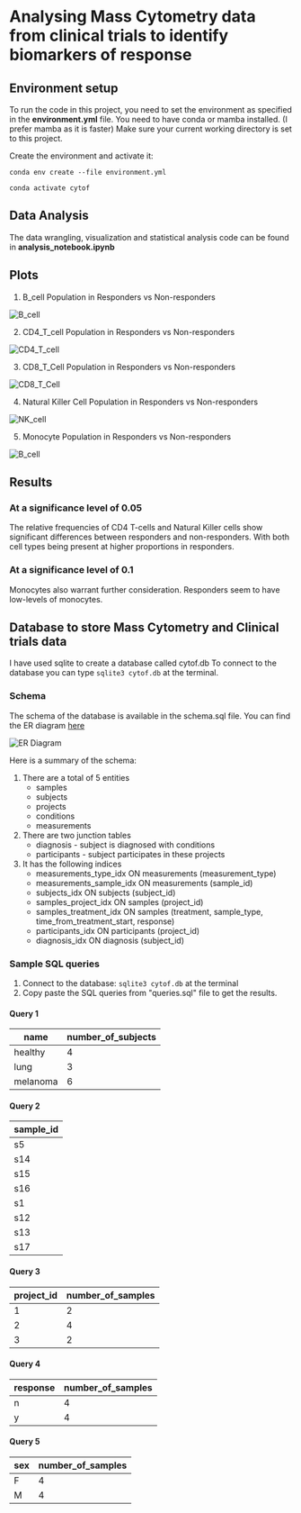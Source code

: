 # Analysing Mass Cytometry data from clinical trials to identify biomarkers of response

## Environment setup

To run the code in this project, you need to set the environment as specified in the **environment.yml** file.
You need to have conda or mamba installed. (I prefer mamba as it is faster)
Make sure your current working directory is set to this project.

Create the environment and activate it:

`conda env create --file environment.yml`

`conda activate cytof`

## Data Analysis

The data wrangling, visualization and statistical analysis code can be found in **analysis_notebook.ipynb**

## Plots

1. B_cell Population in Responders vs Non-responders

![B_cell](plots/b_cell.png)

2. CD4_T_cell Population in Responders vs Non-responders

![CD4_T_cell](plots/cd4_t_cell.png)

3. CD8_T_Cell Population in Responders vs Non-responders

![CD8_T_Cell](plots/cd8_t_cell.png)

4. Natural Killer Cell Population in Responders vs Non-responders

![NK_cell](plots/nk_cell.png)

5. Monocyte Population in Responders vs Non-responders

![B_cell](plots/monocyte.png)

## Results

### At a significance level of 0.05

The relative frequencies of CD4 T-cells and Natural Killer cells show significant
differences between responders and non-responders. With both cell types being present
at higher proportions in responders.

### At a significance level of 0.1

Monocytes also warrant further consideration. Responders seem to have low-levels
of monocytes.

## Database to store Mass Cytometry and Clinical trials data

I have used sqlite to create a database called cytof.db
To connect to the database you can type `sqlite3 cytof.db` at the terminal.

### Schema

The schema of the database is available in the schema.sql file.
You can find the ER diagram [here](https://dbdiagram.io/d/6612f20303593b6b61675b8d)

![ER Diagram](./cytof.png)

Here is a summary of the schema:

1. There are a total of 5 entities
    * samples
    * subjects
    * projects
    * conditions
    * measurements
2. There are two junction tables
    * diagnosis - subject is diagnosed with conditions
    * participants - subject participates in these projects
3. It has the following indices
    * measurements_type_idx ON measurements (measurement_type)
    * measurements_sample_idx ON measurements (sample_id)
    * subjects_idx ON subjects (subject_id)
    * samples_project_idx ON samples (project_id)
    * samples_treatment_idx ON samples (treatment, sample_type, time_from_treatment_start, response)
    * participants_idx ON participants (project_id)
    * diagnosis_idx ON diagnosis (subject_id)

### Sample SQL queries

1. Connect to the database: `sqlite3 cytof.db` at the terminal
2. Copy paste the SQL queries from "queries.sql" file to get the results.

#### Query 1

|   name   | number_of_subjects |
|----------|--------------------|
| healthy  | 4                  |
| lung     | 3                  |
| melanoma | 6                  |

#### Query 2

| sample_id |
|-----------|
| s5        |
| s14       |
| s15       |
| s16       |
| s1        |
| s12       |
| s13       |
| s17       |

#### Query 3

| project_id | number_of_samples |
|------------|-------------------|
| 1          | 2                 |
| 2          | 4                 |
| 3          | 2                 |

#### Query 4

| response | number_of_samples |
|----------|-------------------|
| n        | 4                 |
| y        | 4                 |

#### Query 5

| sex | number_of_samples |
|-----|-------------------|
| F   | 4                 |
| M   | 4                 |
